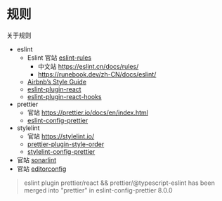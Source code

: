 # 规则

关于规则

- eslint
  - Eslint 官站 [eslint-rules](https://eslint.org/docs/rules/)
    - 中文站 https://eslint.cn/docs/rules/
    - https://runebook.dev/zh-CN/docs/eslint/
  - [Airbnb’s Style Guide](https://github.com/airbnb/javascript)
  - [eslint-plugin-react](https://github.com/yannickcr/eslint-plugin-react)
  - [eslint-plugin-react-hooks](https://www.npmjs.com/package/eslint-plugin-react-hooks)
- prettier
  - 官站 https://prettier.io/docs/en/index.html
  - [eslint-config-prettier](https://github.com/prettier/eslint-config-prettier)
- stylelint
  - 官站 https://stylelint.io/
  - [prettier-plugin-style-order](https://github.com/natemoo-re/prettier-plugin-style-order)
  - [stylelint-config-prettier](https://github.com/prettier/stylelint-config-prettier)
- 官站 [sonarlint](https://rules.sonarsource.com/)
- 官站 [editorconfig](https://editorconfig.org/)

> eslint plugin prettier/react && prettier/@typescript-eslint
> has been merged into "prettier" in eslint-config-prettier 8.0.0
